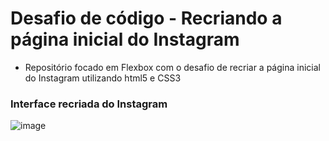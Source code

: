 # Desafio de código - Recriando a página inicial do Instagram

- Repositório focado em Flexbox com o desafio de recriar a página inicial do Instagram utilizando html5 e CSS3

### Interface recriada do Instagram 

![image](https://user-images.githubusercontent.com/107450743/177050986-6acf04f6-91fb-448e-b1b1-a87caf484fa8.png)
